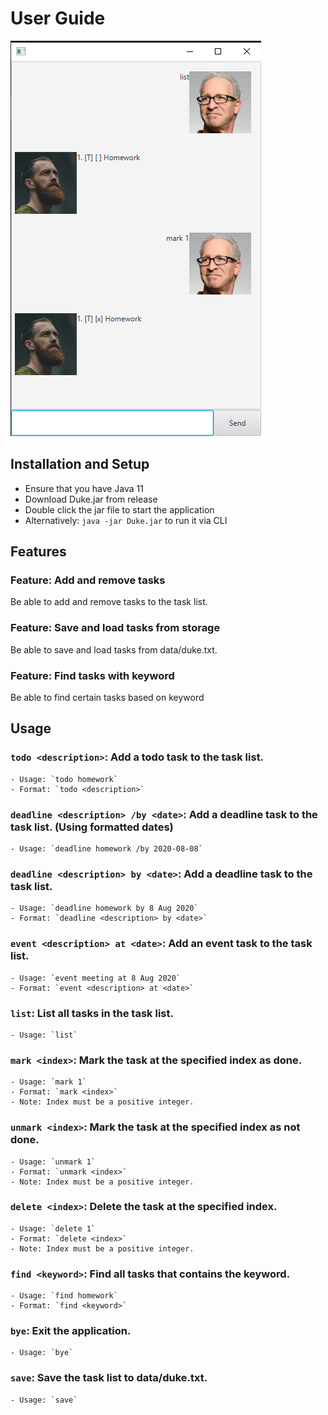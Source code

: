 # User Guide

![Ui](Ui.png)

## Installation and Setup
- Ensure that you have Java 11
- Download Duke.jar from release
- Double click the jar file to start the application
- Alternatively: `java -jar Duke.jar` to run it via CLI

## Features 

### Feature: Add and remove tasks

Be able to add and remove tasks to the task list.

### Feature: Save and load tasks from storage

Be able to save and load tasks from data/duke.txt.

### Feature: Find tasks with keyword

Be able to find certain tasks based on keyword

## Usage

### `todo <description>`: Add a todo task to the task list.
    - Usage: `todo homework`
    - Format: `todo <description>`

### `deadline <description> /by <date>`: Add a deadline task to the task list. (Using formatted dates)
    - Usage: `deadline homework /by 2020-08-08`

### `deadline <description> by <date>`: Add a deadline task to the task list.
    - Usage: `deadline homework by 8 Aug 2020`
    - Format: `deadline <description> by <date>`

### `event <description> at <date>`: Add an event task to the task list.
    - Usage: `event meeting at 8 Aug 2020`
    - Format: `event <description> at <date>`

### `list`: List all tasks in the task list.
    - Usage: `list`

### `mark <index>`: Mark the task at the specified index as done.
    - Usage: `mark 1`
    - Format: `mark <index>`
    - Note: Index must be a positive integer.

### `unmark <index>`: Mark the task at the specified index as not done.
    - Usage: `unmark 1`
    - Format: `unmark <index>`
    - Note: Index must be a positive integer.

### `delete <index>`: Delete the task at the specified index.
    - Usage: `delete 1`
    - Format: `delete <index>`
    - Note: Index must be a positive integer.

### `find <keyword>`: Find all tasks that contains the keyword.
    - Usage: `find homework`
    - Format: `find <keyword>`

### `bye`: Exit the application.
    - Usage: `bye`

### `save`: Save the task list to data/duke.txt.
    - Usage: `save`

